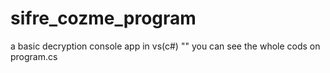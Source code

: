 # sifre_cozme_program
a basic decryption console app in vs(c#)
"" you can see the whole cods on program.cs
